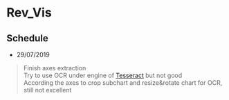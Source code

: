 # Rev_Vis

## Schedule

+ 29/07/2019
> Finish axes extraction  
> Try to use OCR under engine of [Tesseract](https://github.com/tesseract-ocr/tesseract) but not good  
> According the axes to crop subchart and resize&rotate chart for OCR, still not excellent  
